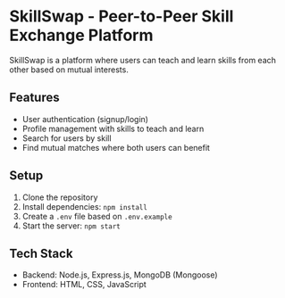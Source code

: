 # SkillSwap - Peer-to-Peer Skill Exchange Platform

SkillSwap is a platform where users can teach and learn skills from each other based on mutual interests.

## Features

- User authentication (signup/login)
- Profile management with skills to teach and learn
- Search for users by skill
- Find mutual matches where both users can benefit

## Setup

1. Clone the repository
2. Install dependencies: `npm install`
3. Create a `.env` file based on `.env.example`
4. Start the server: `npm start`

## Tech Stack

- Backend: Node.js, Express.js, MongoDB (Mongoose)
- Frontend: HTML, CSS, JavaScript